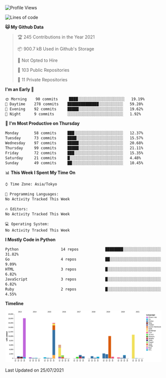 <!--START_SECTION:waka-->
![Profile Views](http://img.shields.io/badge/Profile%20Views-0-blue)

![Lines of code](https://img.shields.io/badge/From%20Hello%20World%20I%27ve%20Written-77937%20lines%20of%20code-blue)

**🐱 My Github Data** 

> 🏆 245 Contributions in the Year 2021
 > 
> 📦 900.7 kB Used in Github's Storage 
 > 
> 🚫 Not Opted to Hire
 > 
> 📜 103 Public Repositories 
 > 
> 🔑 11 Private Repositories  
 > 
**I'm an Early 🐤** 

```text
🌞 Morning    90 commits     ████░░░░░░░░░░░░░░░░░░░░░   19.19% 
🌆 Daytime    278 commits    ██████████████░░░░░░░░░░░   59.28% 
🌃 Evening    92 commits     █████░░░░░░░░░░░░░░░░░░░░   19.62% 
🌙 Night      9 commits      ░░░░░░░░░░░░░░░░░░░░░░░░░   1.92%

```
📅 **I'm Most Productive on Thursday** 

```text
Monday       58 commits     ███░░░░░░░░░░░░░░░░░░░░░░   12.37% 
Tuesday      73 commits     ████░░░░░░░░░░░░░░░░░░░░░   15.57% 
Wednesday    97 commits     █████░░░░░░░░░░░░░░░░░░░░   20.68% 
Thursday     99 commits     █████░░░░░░░░░░░░░░░░░░░░   21.11% 
Friday       72 commits     ███░░░░░░░░░░░░░░░░░░░░░░   15.35% 
Saturday     21 commits     █░░░░░░░░░░░░░░░░░░░░░░░░   4.48% 
Sunday       49 commits     ██░░░░░░░░░░░░░░░░░░░░░░░   10.45%

```


📊 **This Week I Spent My Time On** 

```text
⌚︎ Time Zone: Asia/Tokyo

💬 Programming Languages: 
No Activity Tracked This Week

🔥 Editors: 
No Activity Tracked This Week

💻 Operating System: 
No Activity Tracked This Week

```

**I Mostly Code in Python** 

```text
Python                   14 repos            ████████░░░░░░░░░░░░░░░░░   31.82% 
Go                       4 repos             ██░░░░░░░░░░░░░░░░░░░░░░░   9.09% 
HTML                     3 repos             █░░░░░░░░░░░░░░░░░░░░░░░░   6.82% 
JavaScript               3 repos             █░░░░░░░░░░░░░░░░░░░░░░░░   6.82% 
Ruby                     2 repos             █░░░░░░░░░░░░░░░░░░░░░░░░   4.55%

```


**Timeline**

![Chart not found](https://raw.githubusercontent.com/takuan-osho/takuan-osho/master/charts/bar_graph.png) 


 Last Updated on 25/07/2021
<!--END_SECTION:waka-->
